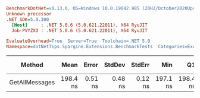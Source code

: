 ``` ini

BenchmarkDotNet=v0.13.0, OS=Windows 10.0.19042.985 (20H2/October2020Update)
Unknown processor
.NET SDK=5.0.300
  [Host]     : .NET 5.0.6 (5.0.621.22011), X64 RyuJIT
  Job-PVYZXO : .NET 5.0.6 (5.0.621.22011), X64 RyuJIT

EvaluateOverhead=True  Server=True  Toolchain=.NET 5.0  
Namespace=dotNetTips.Spargine.Extensions.BenchmarkTests  Categories=ExceptionExtensions  

```
|         Method |     Mean |   Error |  StdDev |  StdErr |      Min |       Q1 |   Median |       Q3 |      Max |        Op/s | CI99.9% Margin | Iterations | Kurtosis | MValue | Skewness | Rank | LogicalGroup | Baseline |  Gen 0 | Gen 1 | Gen 2 | Allocated | Code Size |
|--------------- |---------:|--------:|--------:|--------:|---------:|---------:|---------:|---------:|---------:|------------:|---------------:|-----------:|---------:|-------:|---------:|-----:|------------- |--------- |-------:|------:|------:|----------:|----------:|
| GetAllMessages | 198.4 ns | 0.51 ns | 0.48 ns | 0.12 ns | 197.1 ns | 198.4 ns | 198.5 ns | 198.6 ns | 198.9 ns | 5,040,482.9 |      0.5128 ns |      15.00 |    4.548 |  2.000 |   -1.584 |    1 |            * |       No | 0.0298 |     - |     - |     272 B |     384 B |
